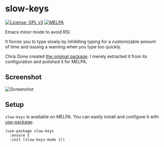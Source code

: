# slow-keys

[![License: GPL
v3](https://img.shields.io/badge/License-GPL%20v3-blue.svg)](https://www.gnu.org/licenses/gpl-3.0) [![MELPA](https://melpa.org/packages/slow-keys-badge.svg)](https://melpa.org/#/slow-keys)

Emacs minor mode to avoid RSI.

It forces you to type slowly by inhibiting typing for a customizable amount of
time and issuing a warning when you type too quickly.

Chris Done created [the original
package](https://github.com/chrisdone/chrisdone-emacs/blob/master/packages/slow-keys/slow-keys.el). I merely
extracted it from its configuration and polished it for MELPA.

## Screenshot

![Screenshot](https://github.com/manuel-uberti/slow-keys/blob/master/screenshot.png)

## Setup

`slow-keys` is available on MELPA. You can easily install and configure it with
[use-package](https://github.com/jwiegley/use-package):

``` emacs-lisp
(use-package slow-keys
  :ensure t
  :init (slow-keys-mode 1))
```
